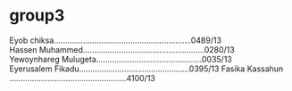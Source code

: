 
# group3
Eyob chiksa.............................................................0489/13                                                          
Hassen Muhammed......................................................0280/13                                                                         
Yewoynhareg Mulugeta...............................................0035/13                                                                                     
Eyerusalem Fikadu.................................................0395/13
Fasika Kassahun ....................................................4100/13
